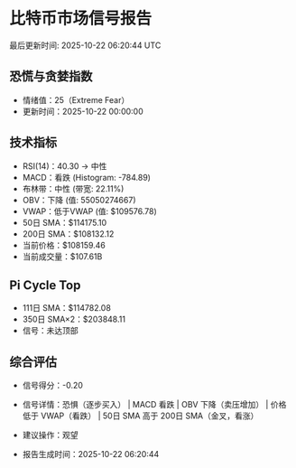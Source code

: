 # 比特币市场信号报告

最后更新时间: 2025-10-22 06:20:44 UTC

## 恐慌与贪婪指数
- 情绪值：25（Extreme Fear）
- 更新时间：2025-10-22 00:00:00

## 技术指标
- RSI(14)：40.30 → 中性
- MACD：看跌 (Histogram: -784.89)
- 布林带：中性 (带宽: 22.11%)
- OBV：下降 (值: 55050274667)
- VWAP：低于VWAP (值: $109576.78)
- 50日 SMA：$114175.10
- 200日 SMA：$108132.12
- 当前价格：$108159.46
- 当前成交量：$107.61B

## Pi Cycle Top
- 111日 SMA：$114782.08
- 350日 SMA×2：$203848.11
- 信号：未达顶部

## 综合评估
- 信号得分：-0.20
- 信号详情：恐惧（逐步买入） | MACD 看跌 | OBV 下降（卖压增加） | 价格低于 VWAP（看跌） | 50日 SMA 高于 200日 SMA（金叉，看涨）
- 建议操作：观望

- 报告生成时间：2025-10-22 06:20:44